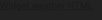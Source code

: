 <!DOCTYPE html>
<html lang="en">
<head>
  <meta charset="UTF-8" />
  <meta name="viewport" content="width=device-width, initial-scale=1.0" />
  <title>Full Screen Weather Widget</title>
  <style>
    html, body {
      margin: 0;
      padding: 0;
      height: 200%;
      background: #222; /* 背景色 */
    }
    #ww_527aa936a9ba0 {
      height: 200%;
    }
  </style>
</head>
<body>
  <div id="ww_527aa936a9ba0" v='1.3' loc='auto' a='{"t":"horizontal","lang":"en","sl_lpl":1,"ids":["wl9238"],"font":"Arial","sl_ics":"one_a","sl_sot":"celsius","cl_bkg":"image","cl_font":"#FFFFFF","cl_cloud":"#FFFFFF","cl_persp":"#81D4FA","cl_sun":"#FFC107","cl_moon":"#FFC107","cl_thund":"#FF5722"}'>
    <a href="https://weatherwidget.org/" id="ww_527aa936a9ba0_u" target="_blank">Widget weather HTML</a>
  </div>
  <script async src="https://app3.weatherwidget.org/js/?id=ww_527aa936a9ba0"></script>
</body>
</html>
